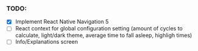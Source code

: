 ### TODO:

- [x] Implement React Native Navigation 5
- [ ] React context for global configuration setting (amount of cycles to calculate, light/dark theme, average time to fall asleep, highligh times)
- [ ] Info/Explanations screen
